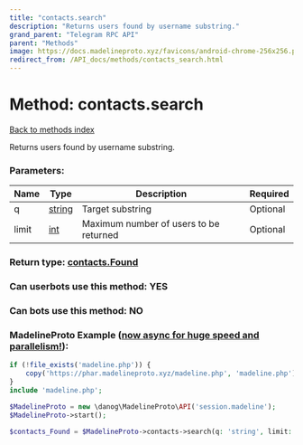 ```yaml
---
title: "contacts.search"
description: "Returns users found by username substring."
grand_parent: "Telegram RPC API"
parent: "Methods"
image: https://docs.madelineproto.xyz/favicons/android-chrome-256x256.png
redirect_from: /API_docs/methods/contacts_search.html
---
```

# Method: contacts.search
[Back to methods index](index.html)



Returns users found by username substring.

### Parameters:

| Name     |    Type       | Description | Required |
|----------|---------------|-------------|----------|
|q|[string](/API_docs/types/string.html) | Target substring | Optional|
|limit|[int](/API_docs/types/int.html) | Maximum number of users to be returned | Optional|


### Return type: [contacts.Found](/API_docs/types/contacts.Found.html)

### Can userbots use this method: **YES**

### Can bots use this method: **NO**


### MadelineProto Example ([now async for huge speed and parallelism!](https://docs.madelineproto.xyz/docs/ASYNC.html)):


```php
if (!file_exists('madeline.php')) {
    copy('https://phar.madelineproto.xyz/madeline.php', 'madeline.php');
}
include 'madeline.php';

$MadelineProto = new \danog\MadelineProto\API('session.madeline');
$MadelineProto->start();

$contacts_Found = $MadelineProto->contacts->search(q: 'string', limit: $int, );
```

